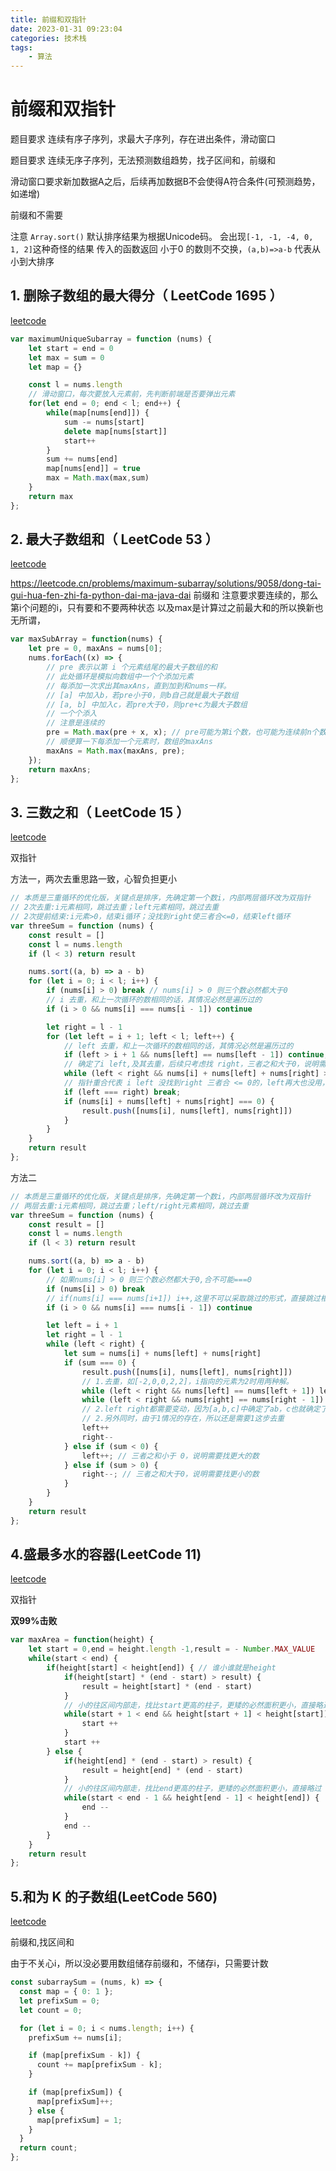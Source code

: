 ```yaml
---
title: 前缀和双指针
date: 2023-01-31 09:23:04
categories: 技术栈
tags: 
    - 算法
---
```



# 前缀和双指针

题目要求 连续有序子序列，求最大子序列，存在进出条件，滑动窗口

题目要求 连续无序子序列，无法预测数组趋势，找子区间和，前缀和

滑动窗口要求新加数据A之后，后续再加数据B不会使得A符合条件(可预测趋势，如递增)

前缀和不需要

注意 `Array.sort()` 默认排序结果为根据Unicode码。
会出现`[-1, -1, -4, 0, 1, 2]`这种奇怪的结果
传入的函数返回 小于0 的数则不交换，`(a,b)=>a-b` 代表从小到大排序

## 1. 删除子数组的最大得分（ LeetCode 1695 ）

[leetcode](https://leetcode.cn/problems/maximum-erasure-value/)

```js
var maximumUniqueSubarray = function (nums) {
    let start = end = 0
    let max = sum = 0
    let map = {}

    const l = nums.length
    // 滑动窗口，每次要放入元素前，先判断前端是否要弹出元素
    for(let end = 0; end < l; end++) {
        while(map[nums[end]]) {
            sum -= nums[start]
            delete map[nums[start]]
            start++
        }
        sum += nums[end]
        map[nums[end]] = true
        max = Math.max(max,sum)
    }
    return max
};
```

## 2. 最大子数组和（ LeetCode 53 ）

[leetcode](https://leetcode.cn/problems/maximum-subarray/description/)

https://leetcode.cn/problems/maximum-subarray/solutions/9058/dong-tai-gui-hua-fen-zhi-fa-python-dai-ma-java-dai
前缀和
注意要求要连续的，那么第i个问题的i，只有要和不要两种状态
以及max是计算过之前最大和的所以换新也无所谓，

```js
var maxSubArray = function(nums) {
    let pre = 0, maxAns = nums[0];
    nums.forEach((x) => {
        // pre 表示以第 i 个元素结尾的最大子数组的和
        // 此处循环是模拟向数组中一个个添加元素
        // 每添加一次求出其maxAns，直到加到和nums一样。
        // [a] 中加入b，若pre小于0，则b自己就是最大子数组
        // [a, b] 中加入c，若pre大于0，则pre+c为最大子数组
        // 一个个添入
        // 注意是连续的
        pre = Math.max(pre + x, x); // pre可能为第i个数，也可能为连续前n个数的和，必然符合连续子序列
        // 顺便算一下每添加一个元素时，数组的maxAns
        maxAns = Math.max(maxAns, pre);
    });
    return maxAns;
};
```


## 3. 三数之和（ LeetCode 15 ）

[leetcode](https://leetcode.cn/problems/3sum/description/)

双指针

方法一，两次去重思路一致，心智负担更小
```js
// 本质是三重循环的优化版，关键点是排序，先确定第一个数i，内部两层循环改为双指针
// 2次去重:i元素相同，跳过去重；left元素相同，跳过去重
// 2次提前结束:i元素>0，结束i循环；没找到right使三者合<=0，结束left循环
var threeSum = function (nums) {
    const result = []
    const l = nums.length
    if (l < 3) return result

    nums.sort((a, b) => a - b)
    for (let i = 0; i < l; i++) {
        if (nums[i] > 0) break // nums[i] > 0 则三个数必然都大于0
        // i 去重，和上一次循环的数相同的话，其情况必然是遍历过的
        if (i > 0 && nums[i] === nums[i - 1]) continue

        let right = l - 1
        for (let left = i + 1; left < l; left++) {
            // left 去重，和上一次循环的数相同的话，其情况必然是遍历过的
            if (left > i + 1 && nums[left] == nums[left - 1]) continue;
            // 确定了i left,及其去重，后续只考虑找 right，三者之和大于0，说明需要找更小的数
            while (left < right && nums[i] + nums[left] + nums[right] > 0) right--
            // 指针重合代表 i left 没找到right 三者合 <= 0的，left再大也没用，直接退出循环
            if (left === right) break;
            if (nums[i] + nums[left] + nums[right] === 0) {
                result.push([nums[i], nums[left], nums[right]])
            }
        }
    }
    return result
};
```

方法二
```js
// 本质是三重循环的优化版，关键点是排序，先确定第一个数i，内部两层循环改为双指针
// 两层去重:i元素相同，跳过去重；left/right元素相同，跳过去重
var threeSum = function (nums) {
    const result = []
    const l = nums.length
    if (l < 3) return result

    nums.sort((a, b) => a - b)
    for (let i = 0; i < l; i++) {
        // 如果nums[i] > 0 则三个数必然都大于0,合不可能===0
        if (nums[i] > 0) break
        // if(nums[i] === nums[i+1]) i++,这里不可以采取跳过的形式，直接跳过相当于少了一个元素
        if (i > 0 && nums[i] === nums[i - 1]) continue

        let left = i + 1
        let right = l - 1
        while (left < right) {
            let sum = nums[i] + nums[left] + nums[right]
            if (sum === 0) {
                result.push([nums[i], nums[left], nums[right]])
                // 1.去重，如[-2,0,0,2,2]，i指向的元素为2时用两种解。
                while (left < right && nums[left] == nums[left + 1]) left++
                while (left < right && nums[right] == nums[right - 1]) right--
                // 2.left right都需要变动，因为[a,b,c]中确定了ab，c也就确定了，再次找出的C会重复
                // 2.另外同时，由于1情况的存在，所以还是需要1这步去重
                left++
                right--
            } else if (sum < 0) {
                left++; // 三者之和小于 0，说明需要找更大的数
            } else if (sum > 0) {
                right--; // 三者之和大于0，说明需要找更小的数
            }
        }
    }
    return result
};
```

## 4.盛最多水的容器(LeetCode 11)

[leetcode](https://leetcode-cn.com/problems/container-with-most-water/)

双指针

__双99%击败__
```js
var maxArea = function(height) {
    let start = 0,end = height.length -1,result = - Number.MAX_VALUE
    while(start < end) {
        if(height[start] < height[end]) { // 谁小谁就是height
            if(height[start] * (end - start) > result) {
                result = height[start] * (end - start)
            }
            // 小的往区间内部走，找比start更高的柱子，更矮的必然面积更小，直接略过
            while(start + 1 < end && height[start + 1] < height[start]) {
                start ++
            }
            start ++ 
        } else {
            if(height[end] * (end - start) > result) {
                result = height[end] * (end - start)
            }
            // 小的往区间内部走，找比end更高的柱子，更矮的必然面积更小，直接略过
            while(start < end - 1 && height[end - 1] < height[end]) {
                end --
            }
            end -- 
        }
    }
    return result
};
```

## 5.和为 K 的子数组(LeetCode 560)

[leetcode](https://leetcode.cn/problems/subarray-sum-equals-k/)

前缀和,找区间和

由于不关心i，所以没必要用数组储存前缀和，不储存i，只需要计数

```js
const subarraySum = (nums, k) => {
  const map = { 0: 1 };
  let prefixSum = 0;
  let count = 0;

  for (let i = 0; i < nums.length; i++) {
    prefixSum += nums[i];

    if (map[prefixSum - k]) {
      count += map[prefixSum - k];
    }

    if (map[prefixSum]) {
      map[prefixSum]++;
    } else {
      map[prefixSum] = 1;
    }
  }
  return count;
};
```